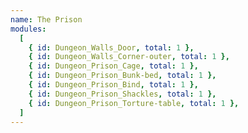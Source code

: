 ```yaml
---
name: The Prison
modules:
  [
    { id: Dungeon_Walls_Door, total: 1 },
    { id: Dungeon_Walls_Corner-outer, total: 1 },
    { id: Dungeon_Prison_Cage, total: 1 },
    { id: Dungeon_Prison_Bunk-bed, total: 1 },
    { id: Dungeon_Prison_Bind, total: 1 },
    { id: Dungeon_Prison_Shackles, total: 1 },
    { id: Dungeon_Prison_Torture-table, total: 1 },
  ]
---
```

